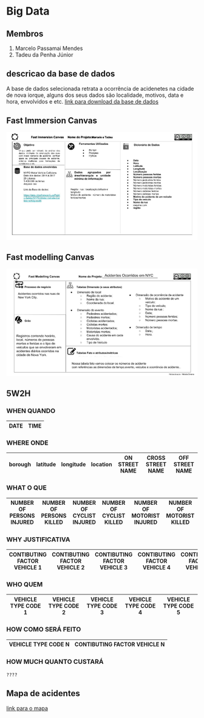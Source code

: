 # Big Data

## Membros
1. Marcelo Passamai Mendes
2. Tadeu da Penha Júnior

## descricao da base de dados
A base de dados selecionada retrata a ocorrência de acidenetes na cidade de nova iorque, alguns dos seus dados são localidade, motivos, data e hora, envolvidos e etc. 
[link para download da base de dados](https://data.cityofnewyork.us/Public-Safety/NYPD-Motor-Vehicle-Collisions/h9gi-nx95?fbclid=IwAR2XYyTJ3G03QmmkpV5kyPQ2r9dAR8_fhWquPDzGMc0HL2vRZEX192oduEI)
## Fast Immersion Canvas
![FIC](https://github.com/MarceloMendes94/big-data/blob/master/modelos/Fast%20Immersion%20Canvas.jpg)

## Fast modelling Canvas 
![FMC](https://github.com/MarceloMendes94/big-data/blob/master/modelos/canvas%202%20Acidentes%20NYC.jpg)

## 5W2H

### WHEN QUANDO
 |DATE|TIME|
 |----|----|

### WHERE ONDE
 |borough|latitude|longitude|location|ON STREET NAME|CROSS STREET NAME|OFF STREET NAME|
 |-------|--------|---------|--------|--------------|-----------------|---------------|

### WHAT  O QUE
|NUMBER OF PERSONS INJURED|NUMBER OF PERSONS KILLED|NUMBER OF CYCLIST INJURED|NUMBER OF CYCLIST KILLED|NUMBER OF MOTORIST INJURED|NUMBER OF MOTORIST KILLED|
|-------------------------|------------------------|-------------------------|------------------------|--------------------------|-------------------------|

### WHY JUSTIFICATIVA
|CONTIBUTING FACTOR VEHICLE 1|CONTIBUTING FACTOR VEHICLE 2|CONTIBUTING FACTOR VEHICLE 3|CONTIBUTING FACTOR VEHICLE 4|CONTIBUTING FACTOR VEHICLE 5|
|----------------------------|----------------------------|----------------------------|----------------------------|----------------------------|

### WHO QUEM
|VEHICLE TYPE CODE 1|VEHICLE TYPE CODE 2|VEHICLE TYPE CODE 3|VEHICLE TYPE CODE 4|VEHICLE TYPE CODE 5|
|-------------------|-------------------|-------------------|-------------------|-------------------|

### HOW COMO SERÁ FEITO
|VEHICLE TYPE CODE N|CONTIBUTING FACTOR VEHICLE N|
|-------------------|----------------------------|

### HOW MUCH QUANTO CUSTARÁ

    ????

## Mapa de acidentes
[link para o mapa](https://nbviewer.jupyter.org/github/MarceloMendes94/big-data/blob/master/mapa_nyc.ipynb) 
